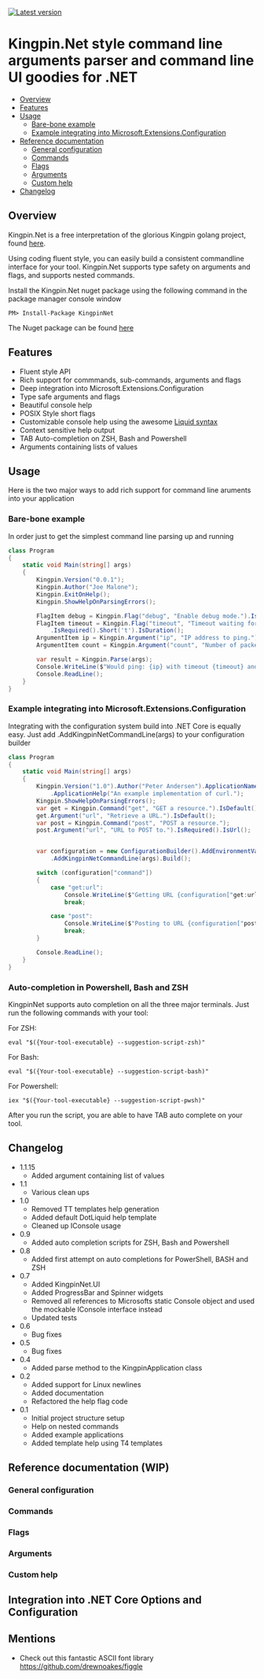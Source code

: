 [![Latest version](https://img.shields.io/badge/nuget-v0.2-blue.svg)](https://www.nuget.org/packages/KingpinNet)
# Kingpin.Net style command line arguments parser and command line UI goodies for .NET 

<!-- MarkdownTOC -->
- [Overview](#overview)
- [Features](#features)
- [Usage](#usage)
  - [Bare-bone example](#bare-bone-example)
  - [Example integrating into Microsoft.Extensions.Configuration](#example-integrating-into-microsoft.extensions.configuration)
- [Reference documentation](#reference-documentation)
  - [General configuration](#general-configuration)
  - [Commands](#commands)
  - [Flags](#flags)
  - [Arguments](#arguments)
  - [Custom help](#custom-help)
- [Changelog](#changelog)
<!-- /MarkdownTOC -->

## Overview

Kingpin.Net is a free interpretation of the glorious Kingpin golang project, found [here](https://github.com/alecthomas/kingpin).

Using coding fluent style, you can easily build a consistent commandline interface for your tool. Kingpin.Net supports type safety on arguments and flags, and supports nested commands.

Install the Kingpin.Net nuget package using the following command in the package manager console window

```
PM> Install-Package KingpinNet
```

The Nuget package can be found [here](https://www.nuget.org/packages/Newtonsoft.Json)

 
## Features

- Fluent style API
- Rich support for commmands, sub-commands, arguments and flags
- Deep integration into Microsoft.Extensions.Configuration
- Type safe arguments and flags
- Beautiful console help
- POSIX Style short flags
- Customizable console help using the awesome [Liquid syntax](https://shopify.github.io/liquid/basics/introduction/)
- Context sensitive help output
- TAB Auto-completion on ZSH, Bash and Powershell
- Arguments containing lists of values

## Usage

Here is the two major ways to add rich support for command line aruments into your application

### Bare-bone example

In order just to get the simplest command line parsing up and running 

```csharp
class Program
{
    static void Main(string[] args)
    {
        Kingpin.Version("0.0.1");
        Kingpin.Author("Joe Malone");
        Kingpin.ExitOnHelp();
        Kingpin.ShowHelpOnParsingErrors();

        FlagItem debug = Kingpin.Flag("debug", "Enable debug mode.").IsBool();
        FlagItem timeout = Kingpin.Flag("timeout", "Timeout waiting for ping.")
            .IsRequired().Short('t').IsDuration();
        ArgumentItem ip = Kingpin.Argument("ip", "IP address to ping.").IsRequired().IsIp();
        ArgumentItem count = Kingpin.Argument("count", "Number of packets to send").IsInt();

        var result = Kingpin.Parse(args);
        Console.WriteLine($"Would ping: {ip} with timeout {timeout} and count {count} with debug = {debug}");
        Console.ReadLine();
    }
}
```

### Example integrating into Microsoft.Extensions.Configuration

Integrating with the configuration system build into .NET Core is equally easy. Just add .AddKingpinNetCommandLine(args) to your configuration builder

```csharp
class Program
{
    static void Main(string[] args)
    {
        Kingpin.Version("1.0").Author("Peter Andersen").ApplicationName("curl")
            .ApplicationHelp("An example implementation of curl.");
        Kingpin.ShowHelpOnParsingErrors();
        var get = Kingpin.Command("get", "GET a resource.").IsDefault();
        get.Argument("url", "Retrieve a URL.").IsDefault();
        var post = Kingpin.Command("post", "POST a resource.");
        post.Argument("url", "URL to POST to.").IsRequired().IsUrl();


        var configuration = new ConfigurationBuilder().AddEnvironmentVariables()
            .AddKingpinNetCommandLine(args).Build();

        switch (configuration["command"])
        {
            case "get:url":
                Console.WriteLine($"Getting URL {configuration["get:url"]}");
                break;

            case "post":
                Console.WriteLine($"Posting to URL {configuration["post:url"]}");
                break;
        }

        Console.ReadLine();
    }
}
```
### Auto-completion in Powershell, Bash and ZSH

KingpinNet supports auto completion on all the three major terminals. Just run the following commands with your tool:

For ZSH:
```
eval "$({Your-tool-executable} --suggestion-script-zsh)"
```
For Bash:
```
eval "$({Your-tool-executable} --suggestion-script-bash)"
```
For Powershell:
```
iex "$({Your-tool-executable} --suggestion-script-pwsh)"
```

After you run the script, you are able to have TAB auto complete on your tool.

## Changelog
 - 1.1.15
   - Added argument containing list of values
 - 1.1
   - Various clean ups
 - 1.0
   - Removed TT templates help generation
   - Added default DotLiquid help template
   - Cleaned up IConsole usage
 - 0.9
   - Added auto completion scripts for ZSH, Bash and Powershell
 - 0.8
   - Added first attempt on auto completions for PowerShell, BASH and ZSH
 - 0.7
   - Added KingpinNet.UI
   - Added ProgressBar and Spinner widgets
   - Removed all references to Microsofts static Console object and used the mockable IConsole interface instead
   - Updated tests
 - 0.6
   - Bug fixes    
 - 0.5
   - Bug fixes
 - 0.4
   - Added parse method to the KingpinApplication class
 - 0.2
   - Added support for Linux newlines
   - Added documentation
   - Refactored the help flag code
 - 0.1
   - Initial project structure setup
   - Help on nested commands
   - Added example applications
   - Added template help using T4 templates

## Reference documentation (WIP)
### General configuration
### Commands
### Flags
### Arguments
### Custom help
## Integration into .NET Core Options and Configuration

## Mentions
 * Check out this fantastic ASCII font library https://github.com/drewnoakes/figgle
